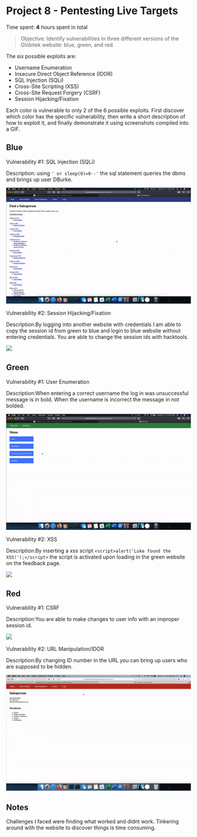 # Project 8 - Pentesting Live Targets

Time spent: **4** hours spent in total

> Objective: Identify vulnerabilities in three different versions of the Globitek website: blue, green, and red.

The six possible exploits are:

* Username Enumeration
* Insecure Direct Object Reference (IDOR)
* SQL Injection (SQLi)
* Cross-Site Scripting (XSS)
* Cross-Site Request Forgery (CSRF)
* Session Hijacking/Fixation

Each color is vulnerable to only 2 of the 6 possible exploits. First discover which color has the specific vulnerability, then write a short description of how to exploit it, and finally demonstrate it using screenshots compiled into a GIF.

## Blue

Vulnerability #1: SQL Injection (SQLi)

Description: using `' or sleep(0)=0--'` the sql statement queries the dbms and brings up user DBurke. 

<img src="SQL Injection - Blue.gif">

Vulnerability #2: Session Hijacking/Fixation

Description:By logging into another website with credentials I am able to copy the session id from green to blue and login to blue website without entering credentials. You are able to change the session ids with hacktools. 

<img src="Session Hijacking - Blue.gif">

## Green

Vulnerability #1: User Enumeration

Description:When entering a correct username the log in was unsuccessful message is in bold. When the username is incorrect the message in not bolded. 

<img src="User Enumaration - Green.gif">

Vulnerability #2: XSS

Description:By inserting a xss script `<script>alert(‘Luke found the XSS!');</script>` the script is activated upon loading in the green website on the feedback page. 

<img src="XSS - Green.gif">


## Red

Vulnerability #1: CSRF

Description:You are able to make changes to user info with an improper session id. 

<img src="CSRF - Red.gif">

Vulnerability #2: URL Manipulation/IDOR

Description:By changing ID number in the URL you can bring up users who are supposed to be hidden.

<img src="URL Manipulation - Red.gif">


## Notes

Challenges I faced were finding what worked and didnt work. Tinkering around with the website to discover things is time consuming. 
